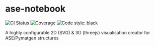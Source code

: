 # ase-notebook

[![CI Status](https://travis-ci.org/chrisjsewell/ase-notebook.svg?branch=master)](https://travis-ci.org/chrisjsewell/ase-notebook)
[![Coverage](https://coveralls.io/repos/github/chrisjsewell/ase-notebook/badge.svg?branch=master)](https://coveralls.io/github/chrisjsewell/ase-notebook?branch=master)
[![Code style: black](https://img.shields.io/badge/code%20style-black-000000.svg)](https://github.com/ambv/black)

A highly configurable 2D (SVG) &amp; 3D (threejs) visualisation creator for ASE/Pymatgen structures

